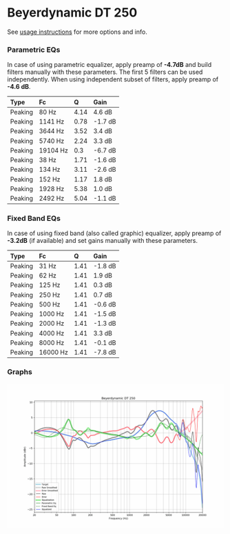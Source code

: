 # Beyerdynamic DT 250
See [usage instructions](https://github.com/jaakkopasanen/AutoEq#usage) for more options and info.

### Parametric EQs
In case of using parametric equalizer, apply preamp of **-4.7dB** and build filters manually
with these parameters. The first 5 filters can be used independently.
When using independent subset of filters, apply preamp of **-4.6 dB**.

| Type    | Fc       |    Q | Gain    |
|:--------|:---------|:-----|:--------|
| Peaking | 80 Hz    | 4.14 | 4.6 dB  |
| Peaking | 1141 Hz  | 0.78 | -1.7 dB |
| Peaking | 3644 Hz  | 3.52 | 3.4 dB  |
| Peaking | 5740 Hz  | 2.24 | 3.3 dB  |
| Peaking | 19104 Hz | 0.3  | -6.7 dB |
| Peaking | 38 Hz    | 1.71 | -1.6 dB |
| Peaking | 134 Hz   | 3.11 | -2.6 dB |
| Peaking | 152 Hz   | 1.17 | 1.8 dB  |
| Peaking | 1928 Hz  | 5.38 | 1.0 dB  |
| Peaking | 2492 Hz  | 5.04 | -1.1 dB |

### Fixed Band EQs
In case of using fixed band (also called graphic) equalizer, apply preamp of **-3.2dB**
(if available) and set gains manually with these parameters.

| Type    | Fc       |    Q | Gain    |
|:--------|:---------|:-----|:--------|
| Peaking | 31 Hz    | 1.41 | -1.8 dB |
| Peaking | 62 Hz    | 1.41 | 1.9 dB  |
| Peaking | 125 Hz   | 1.41 | 0.3 dB  |
| Peaking | 250 Hz   | 1.41 | 0.7 dB  |
| Peaking | 500 Hz   | 1.41 | -0.6 dB |
| Peaking | 1000 Hz  | 1.41 | -1.5 dB |
| Peaking | 2000 Hz  | 1.41 | -1.3 dB |
| Peaking | 4000 Hz  | 1.41 | 3.3 dB  |
| Peaking | 8000 Hz  | 1.41 | -0.1 dB |
| Peaking | 16000 Hz | 1.41 | -7.8 dB |

### Graphs
![](./Beyerdynamic%20DT%20250.png)